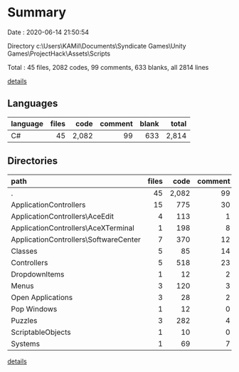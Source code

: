 # Summary

Date : 2020-06-14 21:50:54

Directory c:\Users\KAMil\Documents\Syndicate Games\Unity Games\ProjectHack\Assets\Scripts

Total : 45 files,  2082 codes, 99 comments, 633 blanks, all 2814 lines

[details](details.md)

## Languages
| language | files | code | comment | blank | total |
| :--- | ---: | ---: | ---: | ---: | ---: |
| C# | 45 | 2,082 | 99 | 633 | 2,814 |

## Directories
| path | files | code | comment | blank | total |
| :--- | ---: | ---: | ---: | ---: | ---: |
| . | 45 | 2,082 | 99 | 633 | 2,814 |
| ApplicationControllers | 15 | 775 | 30 | 223 | 1,028 |
| ApplicationControllers\AceEdit | 4 | 113 | 1 | 36 | 150 |
| ApplicationControllers\AceXTerminal | 1 | 198 | 8 | 52 | 258 |
| ApplicationControllers\SoftwareCenter | 7 | 370 | 12 | 105 | 487 |
| Classes | 5 | 85 | 14 | 39 | 138 |
| Controllers | 5 | 518 | 23 | 171 | 712 |
| DropdownItems | 1 | 12 | 2 | 5 | 19 |
| Menus | 3 | 120 | 3 | 35 | 158 |
| Open Applications | 3 | 28 | 2 | 9 | 39 |
| Pop Windows | 1 | 12 | 0 | 5 | 17 |
| Puzzles | 3 | 282 | 4 | 58 | 344 |
| ScriptableObjects | 1 | 10 | 0 | 2 | 12 |
| Systems | 1 | 69 | 7 | 37 | 113 |

[details](details.md)